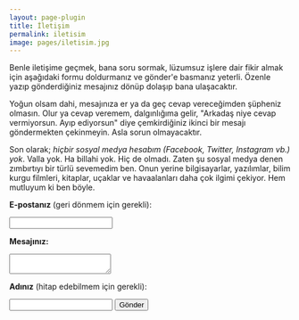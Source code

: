 ```yaml
---
layout: page-plugin
title: İletişim
permalink: iletisim
image: pages/iletisim.jpg
---
```

Benle iletişime geçmek, bana soru sormak, lüzumsuz işlere dair fikir almak için aşağıdaki formu doldurmanız ve gönder'e basmanız yeterli. Özenle yazıp gönderdiğiniz mesajınız dönüp dolaşıp bana ulaşacaktır.

Yoğun olsam dahi, mesajınıza er ya da geç cevap vereceğimden şüpheniz olmasın. Olur ya cevap veremem, dalgınlığıma gelir, "Arkadaş niye cevap vermiyorsun. Ayıp ediyorsun" diye çemkirdiğiniz ikinci bir mesajı göndermekten çekinmeyin. Asla sorun olmayacaktır.

Son olarak; *hiçbir sosyal medya hesabım (Facebook, Twitter, Instagram vb.) yok*. Valla yok. Ha billahi yok. Hiç de olmadı. Zaten şu sosyal medya denen zımbırtıyı bir türlü sevemedim ben. Onun yerine bilgisayarlar, yazılımlar, bilim kurgu filmleri, kitaplar, uçaklar ve havaalanları daha çok ilgimi çekiyor. Hem mutluyum ki ben böyle.

<div id="form">
<form action="https://formspree.io/f/mrgoozbq" method="POST">
  <label>
      <p><strong>E-postanız</strong> (geri dönmem için gerekli):</p>
    <input type="text" name="_replyto">
  </label>
  <label>
      <p><strong>Mesajınız:</strong></p>
    <textarea name="message"></textarea>
  </label>
<label>
  <p><strong>Adınız</strong> (hitap edebilmem için gerekli):</p>
<input type="text" name="name">
</label>
  <button type="submit">Gönder</button>
</form>
</div>